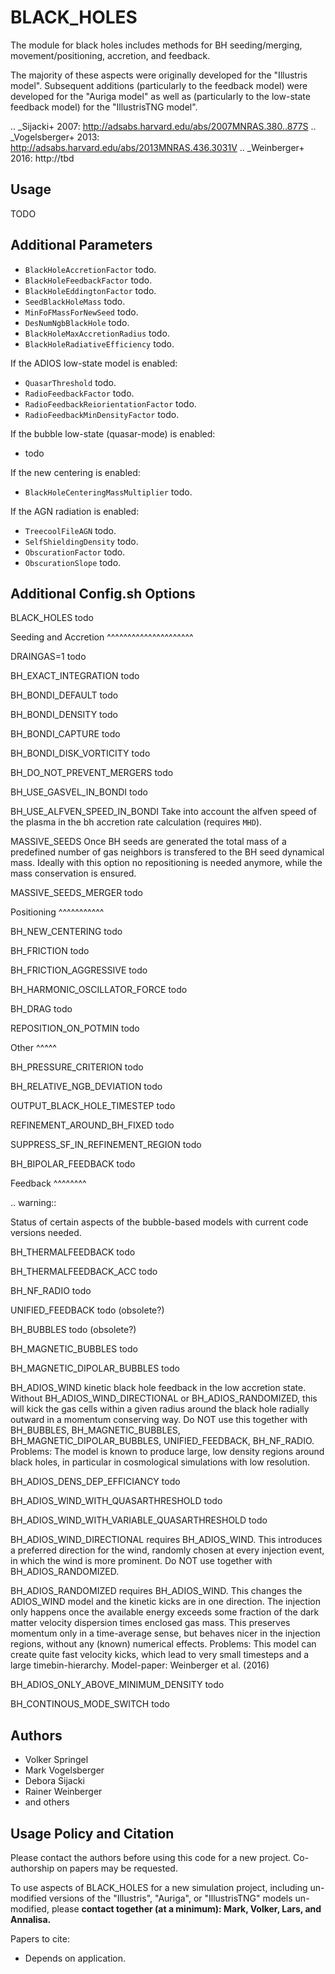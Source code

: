 
BLACK_HOLES
===========

The module for black holes includes methods for BH seeding/merging, movement/positioning, 
accretion, and feedback.

The majority of these aspects were originally developed for the "Illustris model".
Subsequent additions (particularly to the feedback model) were developed for the 
"Auriga model" as well as (particularly to the low-state feedback model) for the 
"IllustrisTNG model".

.. _Sijacki+ 2007: http://adsabs.harvard.edu/abs/2007MNRAS.380..877S
.. _Vogelsberger+ 2013: http://adsabs.harvard.edu/abs/2013MNRAS.436.3031V
.. _Weinberger+ 2016: http://tbd


Usage
-----

TODO


Additional Parameters
---------------------

* ``BlackHoleAccretionFactor`` todo.
* ``BlackHoleFeedbackFactor`` todo.
* ``BlackHoleEddingtonFactor`` todo.
* ``SeedBlackHoleMass`` todo.
* ``MinFoFMassForNewSeed`` todo.
* ``DesNumNgbBlackHole`` todo.
* ``BlackHoleMaxAccretionRadius`` todo.
* ``BlackHoleRadiativeEfficiency`` todo.

If the ADIOS low-state model is enabled:

* ``QuasarThreshold`` todo.
* ``RadioFeedbackFactor`` todo.
* ``RadioFeedbackReiorientationFactor`` todo.
* ``RadioFeedbackMinDensityFactor`` todo.

If the bubble low-state (quasar-mode) is enabled:

* todo

If the new centering is enabled:

* ``BlackHoleCenteringMassMultiplier`` todo.

If the AGN radiation is enabled:

* ``TreecoolFileAGN`` todo.
* ``SelfShieldingDensity`` todo.
* ``ObscurationFactor`` todo.
* ``ObscurationSlope`` todo.


Additional Config.sh Options
----------------------------

BLACK_HOLES
  todo


Seeding and Accretion
^^^^^^^^^^^^^^^^^^^^^

DRAINGAS=1
  todo

BH_EXACT_INTEGRATION
  todo

BH_BONDI_DEFAULT
  todo

BH_BONDI_DENSITY
  todo

BH_BONDI_CAPTURE
  todo

BH_BONDI_DISK_VORTICITY
  todo

BH_DO_NOT_PREVENT_MERGERS
  todo

BH_USE_GASVEL_IN_BONDI
  todo

BH_USE_ALFVEN_SPEED_IN_BONDI
  Take into account the alfven speed of the plasma in the bh accretion rate calculation (requires ``MHD``).

MASSIVE_SEEDS
  Once BH seeds are generated the total mass of a predefined number of gas neighbors is transfered to 
  the BH seed dynamical mass. Ideally with this option no repositioning is needed anymore, while the 
  mass conservation is ensured.

MASSIVE_SEEDS_MERGER
  todo


Positioning
^^^^^^^^^^^

BH_NEW_CENTERING
  todo

BH_FRICTION
  todo

BH_FRICTION_AGGRESSIVE
  todo

BH_HARMONIC_OSCILLATOR_FORCE
  todo

BH_DRAG
  todo

REPOSITION_ON_POTMIN
  todo


Other
^^^^^

BH_PRESSURE_CRITERION
  todo

BH_RELATIVE_NGB_DEVIATION
  todo

OUTPUT_BLACK_HOLE_TIMESTEP
  todo

REFINEMENT_AROUND_BH_FIXED
  todo

SUPPRESS_SF_IN_REFINEMENT_REGION
  todo

BH_BIPOLAR_FEEDBACK
  todo


Feedback
^^^^^^^^

.. warning::

  Status of certain aspects of the bubble-based models with current code versions needed.

BH_THERMALFEEDBACK
  todo

BH_THERMALFEEDBACK_ACC
  todo

BH_NF_RADIO
  todo

UNIFIED_FEEDBACK
  todo (obsolete?)

BH_BUBBLES
  todo (obsolete?)

BH_MAGNETIC_BUBBLES
  todo

BH_MAGNETIC_DIPOLAR_BUBBLES
  todo

BH_ADIOS_WIND
  kinetic black hole feedback in the low accretion state. Without BH_ADIOS_WIND_DIRECTIONAL or 
  BH_ADIOS_RANDOMIZED, this will kick the gas cells within a given radius around the black hole
  radially outward in a momentum conserving way. Do NOT use this together with BH_BUBBLES, 
  BH_MAGNETIC_BUBBLES, BH_MAGNETIC_DIPOLAR_BUBBLES, UNIFIED_FEEDBACK, BH_NF_RADIO.
  Problems: The model is known to produce large, low density regions around black holes, in particular
  in cosmological simulations with low resolution.

BH_ADIOS_DENS_DEP_EFFICIANCY
  todo

BH_ADIOS_WIND_WITH_QUASARTHRESHOLD
  todo

BH_ADIOS_WIND_WITH_VARIABLE_QUASARTHRESHOLD
  todo

BH_ADIOS_WIND_DIRECTIONAL
  requires BH_ADIOS_WIND. This introduces a preferred direction for the wind, randomly chosen at every
  injection event, in which the wind is more prominent. Do NOT use together with BH_ADIOS_RANDOMIZED.

BH_ADIOS_RANDOMIZED
  requires BH_ADIOS_WIND. This changes the ADIOS_WIND model and the kinetic kicks are in one direction.
  The injection only happens once the available energy exceeds some fraction of the dark matter velocity
  dispersion times enclosed gas mass.
  This preserves momentum only in a time-average sense, but behaves nicer in the injection regions, 
  without any (known) numerical effects.
  Problems: This model can create quite fast velocity kicks, which lead to very small timesteps and a
  large timebin-hierarchy.
  Model-paper: Weinberger et al. (2016)

BH_ADIOS_ONLY_ABOVE_MINIMUM_DENSITY
  todo

BH_CONTINOUS_MODE_SWITCH
  todo


Authors
-------

* Volker Springel
* Mark Vogelsberger
* Debora Sijacki
* Rainer Weinberger
* and others


Usage Policy and Citation
-------------------------

Please contact the authors before using this code for a new project. 
Co-authorship on papers may be requested.

To use aspects of BLACK_HOLES for a new simulation project, including un-modified versions 
of the "Illustris", "Auriga", or "IllustrisTNG" models un-modified, please 
**contact together (at a minimum): Mark, Volker, Lars, and Annalisa.**

Papers to cite:

* Depends on application.
